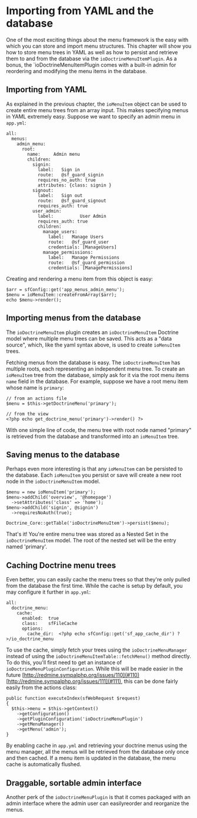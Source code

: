 Importing from YAML and the database
====================================

One of the most exciting things about the menu framework is the easy with
which you can store and import menu structures. This chapter will show you
how to store menu trees in YAML as well as how to persist and retrieve
them to and from the database via the `ioDoctrineMenuItemPlugin`. As a
bonus, the `ioDoctrineMenuItemPlugin comes with a built-in admin for reordering
and modifying the menu items in the database.

Importing from YAML
-------------------

As explained in the previous chapter, the `ioMenuItem` object can be used
to create entire menu trees from an array input. This makes specifying
menus in YAML extremely easy. Suppose we want to specify an admin menu
in `app.yml`:

    all:
      menus:
        admin_menu:
          root:
            name:     Admin menu
            children:
              signin:
                label:   Sign in
                route:   @sf_guard_signin
                requires_no_auth: true
                attributes: {class: signin }
              signout:
                label:   Sign out
                route:   @sf_guard_signout
                requires_auth: true
              user_admin:
                label:          User Admin
                requires_auth: true
                children:
                  manage_users:
                    label:   Manage Users
                    route:   @sf_guard_user
                    credentials: [ManageUsers]
                  manage_permissions:
                    label:   Manage Permissions
                    route:   @sf_guard_permission
                    credentials: [ManagePermissions]

Creating and rendering a menu item from this object is easy:

    $arr = sfConfig::get('app_menus_admin_menu');
    $menu = ioMenuItem::createFromArray($arr);
    echo $menu->render();

Importing menus from the database
----------------------------------

The `ioDoctrineMenuItem` plugin creates an `ioDoctrineMenuItem` Doctrine
model where multiple menu trees can be saved. This acts as a "data source",
which, like the yaml syntax above, is used to create `ioMenuItem` trees.

Fetching menus from the database is easy. The `ioDoctrineMenuItem` has
multiple roots, each representing an independent menu tree. To create an
`ioMenuItem` tree from the database, simply ask for it via the root menu
items `name` field in the database. For example, suppose we have a root
menu item whose name is `primary`:

    // from an actions file
    $menu = $this->getDoctrineMenu('primary');

    // from the view
    <?php echo get_doctrine_menu('primary')->render() ?>

With one simple line of code, the menu tree with root node named "primary"
is retrieved from the database and transformed into an `ioMenuItem` tree.

Saving menus to the database
----------------------------

Perhaps even more interesting is that any `ioMenuItem` can be persisted
to the database. Each `ioMenuItem` you persist or save will create a new
root node in the `ioDoctrineMenuItem` model.

    $menu = new ioMenuItem('primary');
    $menu->addChild('overview', '@homepage')
      ->setAttributes('class' => 'home');
    $menu->addChild('signin', @signin')
      ->requiresNoAuth(true);

    Doctrine_Core::getTable('ioDoctrineMenuItem')->persist($menu);

That's it! You're entire menu tree was stored as a Nested Set in the
`ioDoctrineMenuItem` model. The root of the nested set will be the entry
named 'primary'.

Caching Doctrine menu trees
---------------------------

Even better, you can easily cache the menu trees so that they're only
pulled from the database the first time. While the cache is setup by
default, you may configure it further in `app.yml`:

    all:
      doctrine_menu:
        cache:
          enabled:  true
          class:    sfFileCache
          options:
            cache_dir:  <?php echo sfConfig::get('sf_app_cache_dir') ?>/io_doctrine_menu

To use the cache, simply fetch your trees using the `ioDoctrineMenuManager`
instead of using the `ioDoctrineMenuItemTable::fetchMenu()` method directly.
To do this, you'll first need to get an instance of `ioDoctrineMenuPluginConfiguration`.
While this will be made easier in the future
[http://redmine.sympalphp.org/issues/110](#110)
[http://redmine.sympalphp.org/issues/111](#111), this can be done fairly
easily from the actions class:

    public function executeIndex(sfWebRequest $request)
    {
      $this->menu = $this->getContext()
        ->getConfiguration()
        ->getPluginConfiguration('ioDoctrineMenuPlugin')
        ->getMenuManager()
        ->getMenu('admin');
    }

By enabling cache in `app.yml` and retrieving your doctrine menus using
the menu manager, all the menus will be retrieved from the database only
once and then cached. If a menu item is updated in the database, the menu
cache is automatically flushed.

Draggable, sortable admin interface
-----------------------------------

Another perk of the `ioDoctrineMenuPlugin` is that it comes packaged with
an admin interface where the admin user can easilyreorder and reorganize the
menus.
